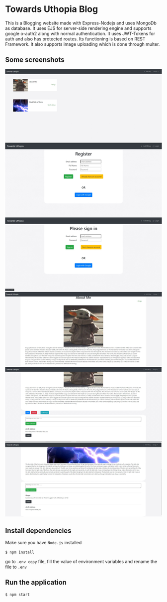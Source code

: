 # Towards Uthopia Blog
This is a Blogging website made with Express-Nodejs and uses MongoDb as database. It uses EJS for server-side rendering engine and supports google o-auth2 along with normal authentication.
It uses JWT-Tokens for auth and also has protected routes. Its functioning is based on REST Framework.
It also supports image uploading which is done through multer.

## Some screenshots
<img src="./readmeImg/homepage.jpg" witdth =700/><br/>
<img src="./readmeImg/register.jpg" witdth =700/><br/>
<img src="./readmeImg/signin.jpg" witdth =700/><br/>
<img src="./readmeImg/blog.jpg" witdth =700/><br/>
<img src="./readmeImg/comment2.jpg" witdth =700/><br/>
<img src="./readmeImg/comment1.jpg" witdth =700/><br/>

## Install dependencies
Make sure you have `Node.js` installed
```console
$ npm install
```
go to `.env copy` file, fill the value of environment variables and rename the file to `.env`


## Run the application
```console
$ npm start 
```
